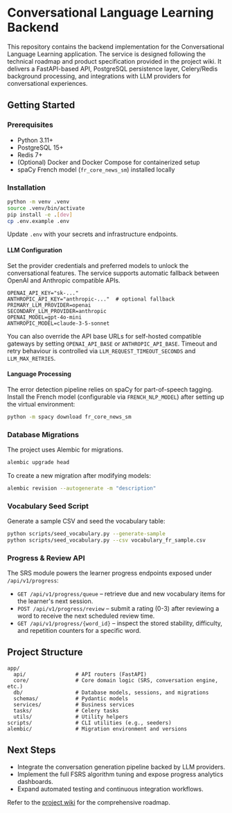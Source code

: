 # Conversational Language Learning Backend

This repository contains the backend implementation for the Conversational Language Learning application. The service is designed following the technical roadmap and product specification provided in the project wiki. It delivers a FastAPI-based API, PostgreSQL persistence layer, Celery/Redis background processing, and integrations with LLM providers for conversational experiences.

## Getting Started

### Prerequisites

- Python 3.11+
- PostgreSQL 15+
- Redis 7+
- (Optional) Docker and Docker Compose for containerized setup
- spaCy French model (`fr_core_news_sm`) installed locally

### Installation

```bash
python -m venv .venv
source .venv/bin/activate
pip install -e .[dev]
cp .env.example .env
```

Update `.env` with your secrets and infrastructure endpoints.

#### LLM Configuration

Set the provider credentials and preferred models to unlock the conversational features. The
service supports automatic fallback between OpenAI and Anthropic compatible APIs.

```
OPENAI_API_KEY="sk-..."
ANTHROPIC_API_KEY="anthropic-..."  # optional fallback
PRIMARY_LLM_PROVIDER=openai
SECONDARY_LLM_PROVIDER=anthropic
OPENAI_MODEL=gpt-4o-mini
ANTHROPIC_MODEL=claude-3-5-sonnet
```

You can also override the API base URLs for self-hosted compatible gateways by setting
`OPENAI_API_BASE` or `ANTHROPIC_API_BASE`. Timeout and retry behaviour is controlled via
`LLM_REQUEST_TIMEOUT_SECONDS` and `LLM_MAX_RETRIES`.

#### Language Processing

The error detection pipeline relies on spaCy for part-of-speech tagging. Install the
French model (configurable via `FRENCH_NLP_MODEL`) after setting up the virtual
environment:

```bash
python -m spacy download fr_core_news_sm
```

### Database Migrations

The project uses Alembic for migrations.

```bash
alembic upgrade head
```

To create a new migration after modifying models:

```bash
alembic revision --autogenerate -m "description"
```

### Vocabulary Seed Script

Generate a sample CSV and seed the vocabulary table:

```bash
python scripts/seed_vocabulary.py --generate-sample
python scripts/seed_vocabulary.py --csv vocabulary_fr_sample.csv
```

### Progress & Review API

The SRS module powers the learner progress endpoints exposed under `/api/v1/progress`:

- `GET /api/v1/progress/queue` – retrieve due and new vocabulary items for the learner's next session.
- `POST /api/v1/progress/review` – submit a rating (0-3) after reviewing a word to receive the next scheduled review time.
- `GET /api/v1/progress/{word_id}` – inspect the stored stability, difficulty, and repetition counters for a specific word.

## Project Structure

```
app/
  api/                # API routers (FastAPI)
  core/               # Core domain logic (SRS, conversation engine, etc.)
  db/                 # Database models, sessions, and migrations
  schemas/            # Pydantic models
  services/           # Business services
  tasks/              # Celery tasks
  utils/              # Utility helpers
scripts/              # CLI utilities (e.g., seeders)
alembic/              # Migration environment and versions
```

## Next Steps

- Integrate the conversation generation pipeline backed by LLM providers.
- Implement the full FSRS algorithm tuning and expose progress analytics dashboards.
- Expand automated testing and continuous integration workflows.

Refer to the [project wiki](https://github.com/Pechst1/ConversationalLanguageLearning/wiki) for the comprehensive roadmap.
